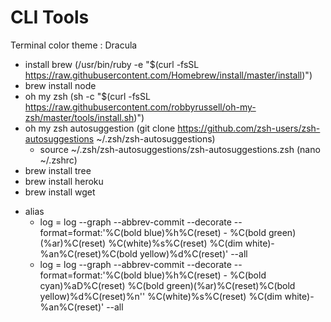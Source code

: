 # CLI Tools

Terminal color theme : Dracula

- install brew (/usr/bin/ruby -e "\$(curl -fsSL https://raw.githubusercontent.com/Homebrew/install/master/install)")
- brew install node
- oh my zsh (sh -c "\$(curl -fsSL https://raw.githubusercontent.com/robbyrussell/oh-my-zsh/master/tools/install.sh)")
- oh my zsh autosuggestion (git clone https://github.com/zsh-users/zsh-autosuggestions ~/.zsh/zsh-autosuggestions)
  - source ~/.zsh/zsh-autosuggestions/zsh-autosuggestions.zsh (nano ~/.zshrc)
- brew install tree
- brew install heroku
- brew install wget

* alias
  - log = log --graph --abbrev-commit --decorate --format=format:'%C(bold blue)%h%C(reset) - %C(bold green)(%ar)%C(reset) %C(white)%s%C(reset) %C(dim white)- %an%C(reset)%C(bold yellow)%d%C(reset)' --all
  - log = log --graph --abbrev-commit --decorate --format=format:'%C(bold blue)%h%C(reset) - %C(bold cyan)%aD%C(reset) %C(bold green)(%ar)%C(reset)%C(bold yellow)%d%C(reset)%n'' %C(white)%s%C(reset) %C(dim white)- %an%C(reset)' --all
